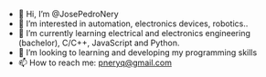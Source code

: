 - 👋 Hi, I’m @JosePedroNery
- 👀 I’m interested in automation, electronics devices, robotics.. 
- 🌱 I’m currently learning electrical and electronics engineering (bachelor), C/C++, JavaScript and Python.
- 💞️ I’m looking to learning and developing my programming skills
- 📫 How to reach me: pneryq@gmail.com

<!---
JosePedroNery/JosePedroNery is a ✨ special ✨ repository because its `README.md` (this file) appears on your GitHub profile.
You can click the Preview link to take a look at your changes.
--->
